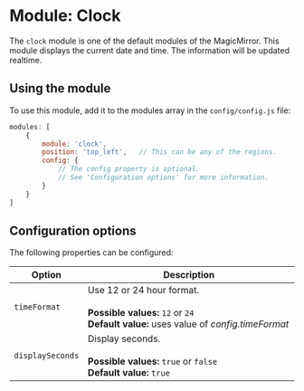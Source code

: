# Module: Clock
The `clock` module is one of the default modules of the MagicMirror.
This module displays the current date and time. The information will be updated realtime.

## Using the module

To use this module, add it to the modules array in the `config/config.js` file:
````javascript
modules: [
	{
		module: 'clock',
		position: 'top_left',	// This can be any of the regions.
		config: {
			// The config property is optional.
			// See 'Configuration options' for more information. 
		}
	}
]
````

## Configuration options

The following properties can be configured:

<table width="100%">
	<!-- why, markdown... -->
	<thead>
		<tr>
			<th>Option</th>
			<th width="100%">Description</th>
		</tr>
	<thead>
	<tbody>
		<tr>
			<td><code>timeFormat</code></td>
			<td>Use 12 or 24 hour format.<br>
				<br><b>Possible values:</b> <code>12</code> or <code>24</code>
				<br><b>Default value:</b> uses value of <i>config.timeFormat</i>
			</td>
		</tr>
		<tr>
			<td><code>displaySeconds</code></td>
			<td>Display seconds.<br>
				<br><b>Possible values:</b> <code>true</code> or <code>false</code>
				<br><b>Default value:</b> <code>true</code>
			</td>
		</tr>
	</tbody>
</table>
